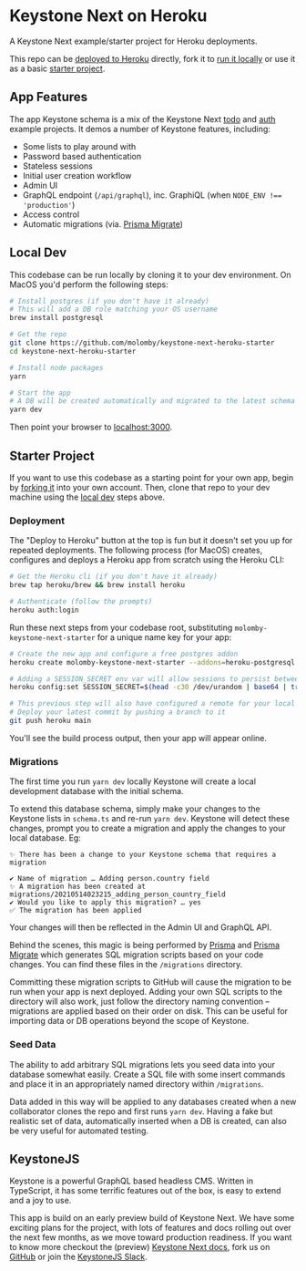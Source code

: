 # Keystone Next on Heroku

A Keystone Next example/starter project for Heroku deployments.

This repo can be [deployed to Heroku](https://heroku.com/deploy?template=https://github.com/molomby/keystone-next-heroku-starter) directly,
fork it to [run it locally](#local-dev) or use it as a basic [starter project](#starter-project).

## App Features

The app Keystone schema is a mix of the Keystone Next
[todo](https://github.com/keystonejs/keystone/tree/master/examples/todo) and
[auth](https://github.com/keystonejs/keystone/tree/master/examples/auth) example projects.
It demos a number of Keystone features, including:

- Some lists to play around with
- Password based authentication
- Stateless sessions
- Initial user creation workflow
- Admin UI
- GraphQL endpoint (`/api/graphql`), inc. GraphiQL (when `NODE_ENV !== 'production'`)
- Access control
- Automatic migrations (via. [Prisma Migrate](https://www.prisma.io/docs/concepts/components/prisma-migrate))

## Local Dev

This codebase can be run locally by cloning it to your dev environment.
On MacOS you'd perform the following steps:

```sh
# Install postgres (if you don't have it already)
# This will add a DB role matching your OS username
brew install postgresql

# Get the repo
git clone https://github.com/molomby/keystone-next-heroku-starter
cd keystone-next-heroku-starter

# Install node packages
yarn

# Start the app
# A DB will be created automatically and migrated to the latest schema
yarn dev
```

Then point your browser to [localhost:3000](http://localhost:3000).

## Starter Project

If you want to use this codebase as a starting point for your own app, begin by [forking it](https://github.com/molomby/keystone-next-heroku-starter/fork) into your own account.
Then, clone that repo to your dev machine using the [local dev](#local-dev) steps above.

### Deployment

The "Deploy to Heroku" button at the top is fun but it doesn't set you up for repeated deployments.
The following process (for MacOS) creates, configures and deploys a Heroku app from scratch using the Heroku CLI:

```sh
# Get the Heroku cli (if you don't have it already)
brew tap heroku/brew && brew install heroku

# Authenticate (follow the prompts)
heroku auth:login
```

Run these next steps from your codebase root, substituting `molomby-keystone-next-starter` for a unique name key for your app:

```sh
# Create the new app and configure a free postgres addon
heroku create molomby-keystone-next-starter --addons=heroku-postgresql:hobby-dev

# Adding a SESSION_SECRET env var will allow sessions to persist between dyno restarts
heroku config:set SESSION_SECRET=$(head -c30 /dev/urandom | base64 | tr -dc 'A-Za-z0-9' | head -c30)

# This previous step will also have configured a remote for your local git repo called "heroku"
# Deploy your latest commit by pushing a branch to it
git push heroku main
```

You'll see the build process output, then your app will appear online.

### Migrations

The first time you run `yarn dev` locally Keystone will create a local development database with the initial schema.

To extend this database schema, simply make your changes to the Keystone lists in `schema.ts` and re-run `yarn dev`.
Keystone will detect these changes, prompt you to create a migration and apply the changes to your local database.
Eg:

```
✨ There has been a change to your Keystone schema that requires a migration

✔ Name of migration … Adding person.country field
✨ A migration has been created at migrations/20210514023215_adding_person_country_field
✔ Would you like to apply this migration? … yes
✅ The migration has been applied
```

Your changes will then be reflected in the Admin UI and GraphQL API.

Behind the scenes, this magic is being performed by
[Prisma](https://www.prisma.io) and [Prisma Migrate](https://www.prisma.io/docs/concepts/components/prisma-migrate)
which generates SQL migration scripts based on your code changes.
You can find these files in the `/migrations` directory.

Committing these migration scripts to GitHub will cause the migration to be run when your app is next deployed.
Adding your own SQL scripts to the directory will also work, just follow the directory naming convention –
migrations are applied based on their order on disk.
This can be useful for importing data or DB operations beyond the scope of Keystone.

### Seed Data

The ability to add arbitrary SQL migrations lets you seed data into your database somewhat easily.
Create a SQL file with some insert commands and place it in an appropriately named directory within `/migrations`.

Data added in this way will be applied to any databases created when a new collaborator clones the repo and first runs `yarn dev`.
Having a fake but realistic set of data, automatically inserted when a DB is created, can also be very useful for automated testing.

## KeystoneJS

Keystone is a powerful GraphQL based headless CMS.
Written in TypeScript, it has some terrific features out of the box, is easy to extend and a joy to use.

This app is build on an early preview build of Keystone Next.
We have some exciting plans for the project, with lots of features and docs rolling out over the next few months, as we move toward production readiness.
If you want to know more
checkout the (preview) [Keystone Next docs](https://next.keystonejs.com),
fork us on [GitHub](https://github.com/keystonejs/keystone)
or join the [KeystoneJS Slack](https://keystonejs.slack.com).
